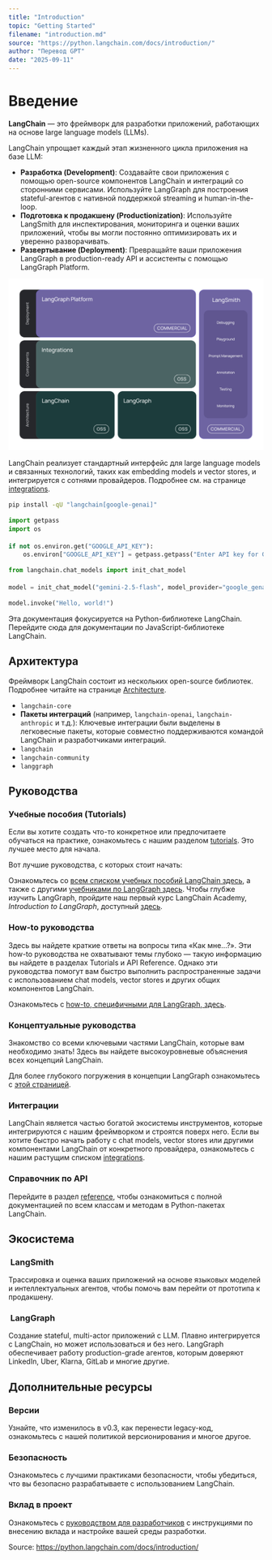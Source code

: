 ```yaml
---
title: "Introduction"
topic: "Getting Started"
filename: "introduction.md"
source: "https://python.langchain.com/docs/introduction/"
author: "Перевод GPT"
date: "2025-09-11"
---
```


# Введение

**LangChain** — это фреймворк для разработки приложений, работающих на основе large language models (LLMs).

LangChain упрощает каждый этап жизненного цикла приложения на базе LLM:

- **Разработка (Development)**: Создавайте свои приложения с помощью open-source компонентов LangChain и интеграций со сторонними сервисами. Используйте LangGraph для построения stateful-агентов с нативной поддержкой streaming и human-in-the-loop.
- **Подготовка к продакшену (Productionization)**: Используйте LangSmith для инспектирования, мониторинга и оценки ваших приложений, чтобы вы могли постоянно оптимизировать их и уверенно разворачивать.
- **Развертывание (Deployment)**: Превращайте ваши приложения LangGraph в production-ready API и ассистенты с помощью LangGraph Platform.

![LangChain Framework Overview Diagram outlining the hierarchical organization of the LangChain framework, displaying the interconnected parts across multiple layers.](../assets/images/basics/introduction/getting-started/langchain_stack_112024_dark.svg)

LangChain реализует стандартный интерфейс для large language models и связанных технологий, таких как embedding models и vector stores, и интегрируется с сотнями провайдеров. Подробнее см. на странице [integrations](https://python.langchain.com/docs/integrations/providers/).

```bash
pip install -qU "langchain[google-genai]"
```

```python
import getpass
import os

if not os.environ.get("GOOGLE_API_KEY"):
    os.environ["GOOGLE_API_KEY"] = getpass.getpass("Enter API key for Google Gemini: ")
```

```python
from langchain.chat_models import init_chat_model

model = init_chat_model("gemini-2.5-flash", model_provider="google_genai")
```

```python
model.invoke("Hello, world!")
```

Эта документация фокусируется на Python-библиотеке LangChain. Перейдите сюда для документации по JavaScript-библиотеке LangChain.

## Архитектура

Фреймворк LangChain состоит из нескольких open-source библиотек. Подробнее читайте на странице [Architecture](https://python.langchain.com/docs/architecture/).

- `langchain-core`
- **Пакеты интеграций** (например, `langchain-openai`, `langchain-anthropic` и т.д.): Ключевые интеграции были выделены в легковесные пакеты, которые совместно поддерживаются командой LangChain и разработчиками интеграций.
- `langchain`
- `langchain-community`
- `langgraph`

## Руководства

### Учебные пособия (Tutorials)

Если вы хотите создать что-то конкретное или предпочитаете обучаться на практике, ознакомьтесь с нашим разделом [tutorials](https://python.langchain.com/docs/tutorials/). Это лучшее место для начала.

Вот лучшие руководства, с которых стоит начать:

Ознакомьтесь со [всем списком учебных пособий LangChain здесь](https://python.langchain.com/docs/tutorials/), а также с другими [учебниками по LangGraph здесь](https://python.langchain.com/docs/tutorials/). Чтобы глубже изучить LangGraph, пройдите наш первый курс LangChain Academy, _Introduction to LangGraph_, доступный [здесь](https://learn.langchain.com/courses/introduction-to-langgraph).

### How-to руководства

Здесь вы найдете краткие ответы на вопросы типа «Как мне…?». Эти how-to руководства не охватывают темы глубоко — такую информацию вы найдете в разделах Tutorials и API Reference. Однако эти руководства помогут вам быстро выполнить распространенные задачи с использованием chat models, vector stores и других общих компонентов LangChain.

Ознакомьтесь с [how-to, специфичными для LangGraph, здесь](https://python.langchain.com/docs/how_to/).

### Концептуальные руководства

Знакомство со всеми ключевыми частями LangChain, которые вам необходимо знать! Здесь вы найдете высокоуровневые объяснения всех концепций LangChain.

Для более глубокого погружения в концепции LangGraph ознакомьтесь с [этой страницей](https://python.langchain.com/docs/concepts/langgraph/).

### Интеграции

LangChain является частью богатой экосистемы инструментов, которые интегрируются с нашим фреймворком и строятся поверх него. Если вы хотите быстро начать работу с chat models, vector stores или другими компонентами LangChain от конкретного провайдера, ознакомьтесь с нашим растущим списком [integrations](https://python.langchain.com/docs/integrations/).

### Справочник по API

Перейдите в раздел [reference](https://api.python.langchain.com/), чтобы ознакомиться с полной документацией по всем классам и методам в Python-пакетах LangChain.

## Экосистема

### ️ LangSmith

Трассировка и оценка ваших приложений на основе языковых моделей и интеллектуальных агентов, чтобы помочь вам перейти от прототипа к продакшену.

### ️ LangGraph

Создание stateful, multi-actor приложений с LLM. Плавно интегрируется с LangChain, но может использоваться и без него. LangGraph обеспечивает работу production-grade агентов, которым доверяют LinkedIn, Uber, Klarna, GitLab и многие другие.

## Дополнительные ресурсы

### Версии

Узнайте, что изменилось в v0.3, как перенести legacy-код, ознакомьтесь с нашей политикой версионирования и многое другое.

### Безопасность

Ознакомьтесь с лучшими практиками безопасности, чтобы убедиться, что вы безопасно разрабатываете с использованием LangChain.

### Вклад в проект

Ознакомьтесь с [руководством для разработчиков](https://python.langchain.com/docs/contributing/) с инструкциями по внесению вклада и настройке вашей среды разработки.

Source: https://python.langchain.com/docs/introduction/
